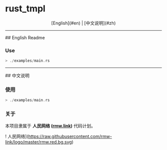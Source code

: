 # rust_tmpl

<p align="center">
[English](#en)
|
[中文说明](#zh)
</p>

<hr id="en">
## English Readme

### Use

```rust
> ./examples/main.rs
```

<hr id="cn">
## 中文说明

### 使用

```rust
> ./examples/main.rs
```

### 关于

本项目隶属于 **人民网络 ([rmw.link](//rmw.link))** 代码计划。

! 人民网络](https://raw.githubusercontent.com/rmw-link/logo/master/rmw.red.bg.svg)
